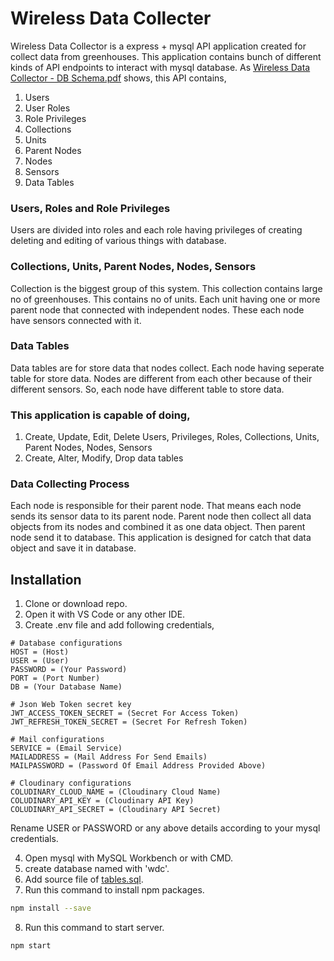 # Wireless Data Collecter

Wireless Data Collector is a express + mysql API application created for collect data from greenhouses. This application contains bunch of different kinds of API endpoints to interact with mysql database. As [Wireless Data Collector - DB Schema.pdf](https://github.com/DinushaNaween/Wireless_Data_Collecter_NodeJS/blob/master/resources/Wireless%20Data%20Collector%20-%20DB%20Schema.pdf) shows, this API contains,

1. Users
2. User Roles
3. Role Privileges
4. Collections
5. Units
6. Parent Nodes
7. Nodes
8. Sensors
9. Data Tables

### Users, Roles and Role Privileges
Users are divided into roles and each role having privileges of creating deleting and editing of various things with database. 

### Collections, Units, Parent Nodes, Nodes, Sensors
Collection is the biggest group of this system. This collection contains large no of greenhouses. This contains no of units. Each unit having one or more parent node that connected with independent nodes. These each node have sensors connected with it.

### Data Tables
Data tables are for store data that nodes collect. Each node having seperate table for store data. Nodes are different from each other because of their different sensors. So, each node have different table to store data.

### This application is capable of doing,

1. Create, Update, Edit, Delete Users, Privileges, Roles, Collections, Units, Parent Nodes, Nodes, Sensors
2. Create, Alter, Modify, Drop data tables

### Data Collecting Process
Each node is responsible for their parent node. That means each node sends its sensor data to its parent node. Parent node then collect all data objects from its nodes and combined it as one data object. Then parent node send it to database. This application is designed for catch that data object and save it in database.

## Installation

1. Clone or download repo.
2. Open it with VS Code or any other IDE.
3. Create .env file and add following credentials,

```
# Database configurations
HOST = (Host)
USER = (User)
PASSWORD = (Your Password)
PORT = (Port Number)
DB = (Your Database Name)

# Json Web Token secret key
JWT_ACCESS_TOKEN_SECRET = (Secret For Access Token)
JWT_REFRESH_TOKEN_SECRET = (Secret For Refresh Token)

# Mail configurations
SERVICE = (Email Service)
MAILADDRESS = (Mail Address For Send Emails)
MAILPASSWORD = (Password Of Email Address Provided Above)

# Cloudinary configurations
COLUDINARY_CLOUD_NAME = (Cloudinary Cloud Name)
COLUDINARY_API_KEY = (Cloudinary API Key)
COLUDINARY_API_SECRET = (Cloudinary API Secret)
```

Rename USER or PASSWORD or any above details according to your mysql credentials.

4. Open mysql with MySQL Workbench or with CMD.
5. create database named with 'wdc'.
6. Add source file of [tables.sql](https://github.com/DinushaNaween/Wireless_Data_Collector_NodeJS/blob/master/tables.sql).
7. Run this command to install npm packages.

```bash
npm install --save
```
    
8. Run this command to start server.

```bash
npm start
```
